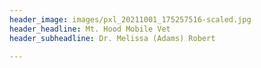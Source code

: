 ```yaml
---
header_image: images/pxl_20211001_175257516-scaled.jpg
header_headline: Mt. Hood Mobile Vet
header_subheadline: Dr. Melissa (Adams) Robert

---
```

